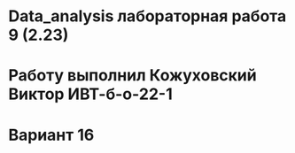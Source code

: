 # Data_analysis лабораторная работа 9 (2.23)
# Работу выполнил Кожуховский Виктор ИВТ-б-о-22-1
# Вариант 16

